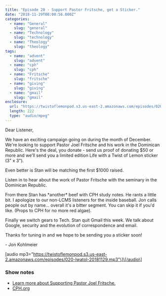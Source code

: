 ```yaml
---
title: "Episode 20 - Support Pastor Fritsche, get a Sticker."
date: "2018-11-29T08:00:56.000Z"
categories:
  - name: "General"
    slug: "general"
  - name: "Technology"
    slug: "technology"
  - name: "Theology"
    slug: "theology"
tags:
  - name: "advent"
    slug: "advent"
  - name: "cph"
    slug: "cph"
  - name: "Fritsche"
    slug: "fritsche"
  - name: "giving"
    slug: "giving"
  - name: "gmail"
    slug: "gmail"
enclosure:
  url: "https://twistoflemonpod.s3.us-east-2.amazonaws.com/episodes/020-lwatol-20181129.mp3"
  length: 222
  type: "audio/mpeg"
---
```


Dear Listener,

We have an exciting campaign going on during the month of December. We're looking to support Pastor Joel Fritsche and his work in the Dominican Republic. Here's the deal, you donate - send us proof of donating $50 or more and we'll send you a limited edition Life with a Twist of Lemon sticker (3" x 3").

Even better is Stan will be matching the first $1000 raised.

Listen in to hear about the work of Pastor Fritsche with the seminary in the Dominican Republic.

From there Stan has \*another\* beef with CPH study notes. He rants a little bit. I apologize to our non-LCMS listeners for the inside baseball. Jon calls people out by name... overall it's a bitter segment. You can skip it if you'd like. (Props to CPH for no more red algae).

Finally we switch gears to Tech. Stan quit Gmail this week. We talk about Google, security and the evolution of correspondence and email.

Thanks for tuning in and we hope to be sending you a sticker soon!

\- Jon Kohlmeier

\[audio mp3="https://twistoflemonpod.s3.us-east-2.amazonaws.com/episodes/020-lwatol-20181129.mp3"\]\[/audio\]

### Show notes

- [Learn more about Supporting Pastor Joel Fritsche.](/fritsche)
- [CPH.org](https://cph.org)
